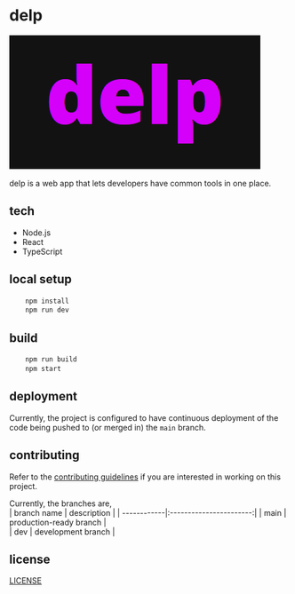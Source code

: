# delp

<img src="./logo.PNG">

delp is a web app that lets developers have common tools in one place. 

## tech 

- Node.js 
- React  
- TypeScript  

## local setup 

```bash
    npm install
    npm run dev
``` 

## build

```bash 
    npm run build
    npm start
```

## deployment 

Currently, the project is configured to have continuous deployment of the code being pushed to (or merged in) the `main` branch. 

## contributing 

Refer to the [contributing guidelines](./docs/CONTRIBUTING.md) if you are interested in working on this project. 

Currently, the branches are,  
| branch name | description             | 
| ------------|:-----------------------:| 
| main        | production-ready branch |  
| dev         | development branch      |  

## license 

[LICENSE](./LICENSE.md) 